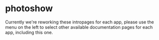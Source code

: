 # photoshow

Currently we're reworking these intropages for each app, please use the menu on the left to select other available documentation pages for each app, including this one.
